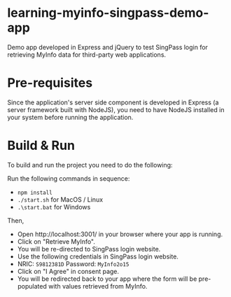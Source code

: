 # learning-myinfo-singpass-demo-app
Demo app developed in Express and jQuery to test SingPass login for retrieving MyInfo data for third-party web applications.

# Pre-requisites
Since the application's server side component is developed in Express (a server framework built with NodeJS), you need to have NodeJS installed in your system before running the application.

# Build & Run
To build and run the project you need to do the following:

Run the following commands in sequence:

*  `npm install`
*  `./start.sh` for MacOS / Linux
*  `.\start.bat` for Windows

Then,
* Open http://localhost:3001/ in your browser where your app is running.
* Click on "Retrieve MyInfo".
* You will be re-directed to SingPass login website.
* Use the following credentials in SingPass login website.
* NRIC: `S9812381D` Password: `MyInfo2o15`
* Click on "I Agree" in consent page.
* You will be redirected back to your app where the form will be pre-populated with values retrieved from MyInfo.
